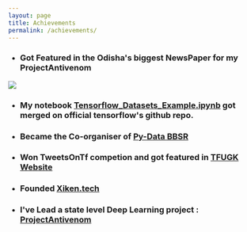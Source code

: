 ```yaml
---
layout: page
title: Achievements
permalink: /achievements/
---
```

* ### Got Featured in the Odisha's biggest NewsPaper for my ProjectAntivenom
![](http://odishapostepaper.com/viewmap/75871.jpg)
* ### My notebook [Tensorflow_Datasets_Example.ipynb](https://github.com/tensorflow/examples/blob/master/community/en/Tensorflow_Datasets_Example.ipynb) got merged on official tensorflow's github repo.
* ### Became the Co-organiser of [**Py-Data BBSR**](https://www.meetup.com/PyData-Bhubaneswar/)
* ### Won TweetsOnTf competion and got  featured in [TFUGK Website](https://tfugkol.github.io/tweets-winner/)
* ### **Founded [**Xiken.tech**](https://xiken.tech/)**
* ### **I've Lead a state level Deep Learning  project : [ProjectAntivenom](https://projectantivenom.netlify.app/)**
